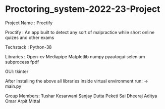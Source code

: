 # Proctoring_system-2022-23-Project

Project Name : Proctify

Proctify : An app built to detect any sort of malpractice while short online quizes and other exams

Techstack : Python-38
    
Libraries : 
   Open-cv
   Mediapipe
   Matplotlib
   numpy
   pyautogui
   selenium
   subprocess
   fpdf

GUI:
  tkinter

After Installing the above all libraries inside virtual environment run:
-> main.py



Group Members:
   Tushar Kesarwani
   Sanjay Dutta
   Peketi Sai Dheeraj
   Aditya Omar
   Arpit Mittal





